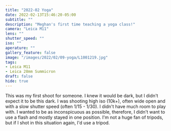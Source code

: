 ```yaml
---
title: "2022-02 Yoga"
date: 2022-02-13T15:46:20-05:00
subtitle: ""
description: "Meghan's first time teaching a yoga class!"
camera: "Leica M11"
lens: ""
shutter_speed: ""
iso: ""
aperature: ""
gallery_feature: false
image: "/images/2022/02/09-yoga/L1001219.jpg"
tags:
- Leica M11
- Leica 28mm Summicron
draft: false
hide: true
---
```


This was my first shoot for someone. I knew it would be dark, but I didn't expect
it to be this dark. I was shooting high iso (10k+), often wide open and with a
slow shutter speed (often 1/15 - 1/30). I didn't have much room to play with.
I wanted to be as inconspicuous as possible, therefore, I didn't want to use a
flash and mostly stayed in one position. I'm not a huge fan of tripods, but if I
shot in this situation again, I'd use a tripod.

